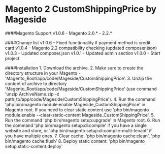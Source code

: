 Magento 2 CustomShippingPrice by Mageside
=========================================

####Magento Support
    v1.0.6 - Magento 2.0.* - 2.2.*

####Change list
    v1.0.6 - Fixed functionality if payment method is credit card
    v1.0.4 - Magento 2.2 compatibility checking (updated composer.json)
    v1.0.3 - Updated composer.json
    v1.0.1 - Updated admin section
    v1.0.0 - Start project

####Installation
    1. Download the archive.
    2. Make sure to create the directory structure in your Magento - 'Magento_Root/app/code/Mageside/CustomShippingPrice'.
    3. Unzip the content of archive to directory 'Magento_Root/app/code/Mageside/CustomShippingPrice'
       (use command 'unzip ArchiveName.zip -d path_to/app/code/Mageside/CustomShippingPrice').
    4. Run the command 'php bin/magento module:enable Mageside_CustomShippingPrice' in Magento root.
       If you need to clear static content use 'php bin/magento module:enable --clear-static-content Mageside_CustomShippingPrice'.
    5. Run the command 'php bin/magento setup:upgrade' in Magento root.
    6. Run the command 'php bin/magento setup:di:compile' if you have a single website and store, 
       or 'php bin/magento setup:di:compile-multi-tenant' if you have multiple ones.
    7. Clear cache: 'php bin/magento cache:clean', 'php bin/magento cache:flush'
    8. Deploy static content: 'php bin/magento setup:static-content:deploy'